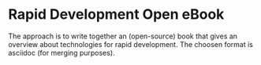 # Rapid Development Open eBook
The approach is to write together an (open-source) book that gives an overview about technologies for rapid development. The choosen format is asciidoc (for merging purposes).
